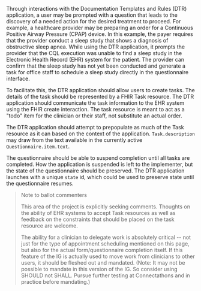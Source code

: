 Through interactions with the Documentation Templates and Rules (DTR) application, a user may be prompted with a question that leads to the discovery of a needed action for the desired treatment to proceed. For example, a healthcare provider may be preparing an order for a Continuous Positive Airway Pressure (CPAP) device. In this example, the payer requires that the provider conduct a sleep study that shows a diagnosis of obstructive sleep apnea. While using the DTR application, it prompts the provider that the CQL execution was unable to find a sleep study in the Electronic Health Record (EHR) system for the patient. The provider can confirm that the sleep study has not yet been conducted and generate a task for office staff to schedule a sleep study directly in the questionnaire interface.  

To facilitate this, the DTR application should allow users to create tasks. The details of the task should be represented by a FHIR Task resource. The DTR application should communicate the task information to the EHR system using the FHIR create interaction.  The task resource is meant to act as a "todo" item for the clinician or their staff, not substitute an actual order.  

The DTR application should attempt to prepopulate as much of the Task resource as it can based on the context of the application. `Task.description` may draw from the text available in the currently active `Questionnaire.item.text`.

The questionnaire should be able to suspend completion until all tasks are completed.  How the application is suspended is left to the implementer, but the state of the questionnaire should be preserved.  The DTR application launches with a unique `state` id, which could be used to preserve state until the questionnaire resumes.

> Note to ballot commenters
>
> This area of the project is explicitly seeking comments. Thoughts on the ability
> of EHR systems to accept Task resources as well as feedback on the constraints that
> should be placed on the task resource are welcome.
> 
> The ability for a clinician to delegate work is absolutely critical -- not just for the type of appointment scheduling mentioned on this page, but also for the actual form/questionnaire completion itself. If this feature of the IG is actually used to move work from clinicians to other users, it should be fleshed out and mandated. (Note: It may not be possible to mandate in this version of the IG. So consider using SHOULD not SHALL. Pursue further testing at Connectathons and in practice before mandating.)
